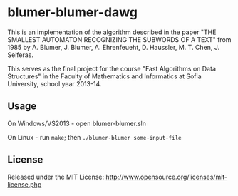# blumer-blumer-dawg

This is an implementation of the algorithm described in the paper
"THE SMALLEST AUTOMATON RECOGNIZING THE SUBWORDS OF A TEXT" from 1985
by A. Blumer, J. Blumer, A. Ehrenfeueht, D. Haussler, M. T. Chen, J. Seiferas.

This serves as the final project for the course "Fast Algorithms on Data
Structures" in the Faculty of Mathematics and Informatics at Sofia University,
school year 2013-14.

## Usage

On Windows/VS2013 - open blumer-blumer.sln

On Linux - run `make`; then `./blumer-blumer some-input-file`

## License

Released under the MIT License:
<http://www.opensource.org/licenses/mit-license.php>
